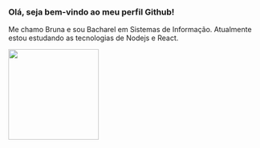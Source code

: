 ### Olá, seja bem-vindo ao meu perfil Github!

Me chamo Bruna e sou Bacharel em Sistemas de Informação.
Atualmente estou estudando as tecnologias de Nodejs e React.

<div>
  <a href="https://github.com/brunathemoteo">
  <img height="180em" src="https://github-readme-stats.vercel.app/api/top-langs/?username=brunathemoteo&layout=compact&langs_count=7&theme=dracula"/>
</div>
